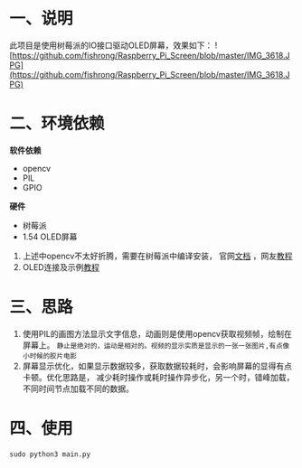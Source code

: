 # 一、说明
此项目是使用树莓派的IO接口驱动OLED屏幕，效果如下：
![https://github.com/fishrong/Raspberry_Pi_Screen/blob/master/IMG_3618.JPG](https://github.com/fishrong/Raspberry_Pi_Screen/blob/master/IMG_3618.JPG)

# 二、环境依赖
**软件依赖**
* opencv
* PIL
* GPIO

**硬件**
* 树莓派
* 1.54 OLED屏幕

1. 上述中opencv不太好折腾，需要在树莓派中编译安装，
官网[文档](https://docs.opencv.org/4.x/d2/de6/tutorial_py_setup_in_ubuntu.html) 
，网友[教程](https://zhuanlan.zhihu.com/p/46032511)
2. OLED连接及示例[教程](https://wiki.diustou.com/cn/1.5inch_RGB_OLED_Module)

# 三、思路
1. 使用PIL的画图方法显示文字信息，动画则是使用opencv获取视频帧，绘制在屏幕上。
`静止是绝对的，运动是相对的。视频的显示实质是显示的一张一张图片,有点像小时候的胶片电影`
2. 屏幕显示优化，如果显示数据较多，获取数据较耗时，会影响屏幕的显得有点卡顿。优化思路是，
减少耗时操作或耗时操作异步化，另一个时，错峰加载，不同时间节点加载不同的数据。


# 四、使用
```commandline
sudo python3 main.py
```
